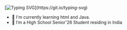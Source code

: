 [![Typing SVG](https://readme-typing-svg.demolab.com/?lines=👋+Hi+There,)](https://git.io/typing-svg)

- 🔭 I'm currently learning html and Java.
- 🌱 I’m a High School Senior'26 Student residing in India
